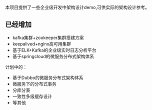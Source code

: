   本项目提供了一些企业级开发中架构设计demo,可供实际的架构设计参考。

## 已经增加
-	kafka集群+zookeeper集群搭建方案
-	keepalived+nginx高可用集群
-	基于ELK+Kafka的企业级实时日志分析平台
-   基于springcloud的微服务分布式架构体系

计划中的：
-	基于Dubbo的微服务分布式架构体系
-	微服务下的分布式事务
-	分库分表
-	一致性多级缓存设计
-	等其他

